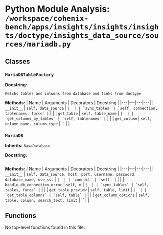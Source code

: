 # Python Module Analysis: `/workspace/cohenix-bench/apps/insights/insights/insights/doctype/insights_data_source/sources/mariadb.py`

## Classes

### `MariaDBTableFactory`


**Docstring:**
```
Fetchs tables and columns from database and links from doctype
```

**Methods:**
| Name | Arguments | Decorators | Docstring |
|---|---|---|---|
| `__init__` | `self, data_source` | `` |  |
| `sync_tables` | `self, connection, tablenames, force` | `` |  |
| `get_table` | `self, table_name` | `` |  |
| `get_columns_by_tables` | `self, tablenames` | `` |  |
| `get_column` | `self, column_name, column_type` | `` |  |


### `MariaDB`
**Inherits:** `BaseDatabase`


**Docstring:**
```

```

**Methods:**
| Name | Arguments | Decorators | Docstring |
|---|---|---|---|
| `__init__` | `self, data_source, host, port, username, password, database_name, use_ssl` | `` |  |
| `connect` | `self` | `` |  |
| `handle_db_connection_error` | `self, e` | `` |  |
| `sync_tables` | `self, tables, force` | `` |  |
| `get_table_preview` | `self, table, limit` | `` |  |
| `get_table_columns` | `self, table` | `` |  |
| `get_column_options` | `self, table, column, search_text, limit` | `` |  |





## Functions

No top-level functions found in this file.
